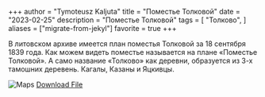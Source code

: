 +++
author = "Tymoteusz Kaljuta"
title = "Поместье Толковой"
date = "2023-02-25"
description = "Поместье Толковой"
tags = [
    "Толково",
]
aliases = ["migrate-from-jekyl"]
favorite = true
+++

<p>В литовском архиве имеется план поместья Толковой за 18 сентября 1839 года.
Как можем видеть поместье называется на плане «Поместье Толковой». А само название «Толково» как деревни, образуется из 3-х тамошних деревень. Кагалы, Казаны и Яцкивцы.</p>
<!--more-->

![Maps](https://res.cloudinary.com/dppjmfllq/image/upload/v1677349038/test2_r0bzfe.png)
[Download File](https://drive.google.com/file/d/1_YmG5LQ1zEs-84lmxn25iqO14XsLmunG)